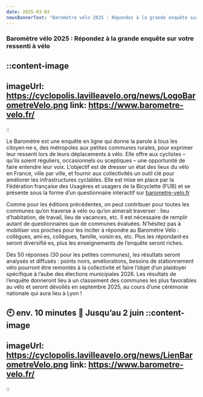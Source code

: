 ```yaml
---
date: 2025-03-03
newsBannerText: "Baromètre vélo 2025 : Répondez à la grande enquête sur votre ressenti à vélo"
---
```

### Baromètre vélo 2025 : Répondez à la grande enquête sur votre ressenti à vélo

::content-image
---
imageUrl: https://cyclopolis.lavilleavelo.org/news/LogoBarometreVelo.png
link: https://www.barometre-velo.fr/
---
::

Le Baromètre est une enquête en ligne qui donne la parole à tous les citoyen·ne·s, des métropoles aux petites communes rurales, pour exprimer leur  ressenti lors de leurs déplacements à vélo. Elle offre aux cyclistes – qu’ils soient réguliers, occasionnels ou sceptiques – une opportunité de faire entendre leur voix. L’objectif est de dresser un état des lieux du vélo en France, ville par ville, et fournir aux collectivités un outil clé pour améliorer les infrastructures cyclables. Elle est mise en place par la Fédération française des Usagères et usagers de la Bicyclette (FUB) et se présente sous la forme d’un questionnaire interactif sur [barometre-velo.fr](https://www.barometre-velo.fr/)

Comme pour les éditions précédentes, on peut contribuer pour toutes les communes qu’on traverse à vélo ou qu’on aimerait traverser : lieu d’habitation, de travail, lieu de vacances, etc. Il est nécessaire de remplir autant de questionnaires que de communes évaluées. N’hésitez pas à mobiliser vos proches pour les inciter à répondre au Baromètre Vélo : collègues, ami·es, collègues, famille, voisin·es, etc. Plus les répondant·es seront diversifié·es, plus les enseignements de l’enquête seront riches.

Dès 50 réponses (30 pour les petites communes), les résultats seront analysés et diffusés : points noirs, améliorations, besoins de stationnement vélo pourront être remontés à la collectivité et faire l’objet d’un plaidoyer spécifique à l’aube des élections municipales 2026. Les résultats de l’enquête donneront lieu à un classement des communes les plus favorables au vélo et seront dévoilés en septembre 2025, au cours d’une cérémonie nationale qui aura lieu à Lyon !

🕙 env. 10 minutes
📅 Jusqu’au 2 juin
::content-image
---
imageUrl: https://cyclopolis.lavilleavelo.org/news/LienBarometreVelo.png
link: https://www.barometre-velo.fr/
---
::
